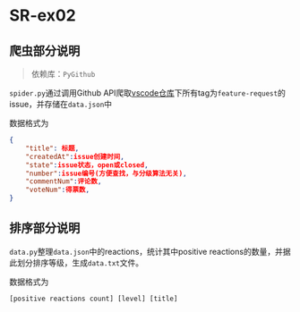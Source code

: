 # SR-ex02

## 爬虫部分说明

>依赖库：`PyGithub`

`spider.py`通过调用Github API爬取[vscode仓库](https://github.com/microsoft/vscode/)下所有tag为`feature-request`的issue，并存储在`data.json`中

数据格式为

```json
{
    "title": 标题,
    "createdAt":issue创建时间,
    "state":issue状态，open或closed,
    "number":issue编号(方便查找，与分级算法无关),
    "commentNum":评论数,
    "voteNum":得票数,
}
```



## 排序部分说明

`data.py`整理`data.json`中的reactions，统计其中positive reactions的数量，并据此划分排序等级，生成`data.txt`文件。

数据格式为

```
[positive reactions count] [level] [title]
```




